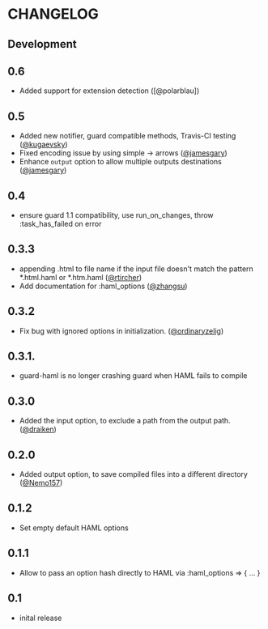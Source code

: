 # CHANGELOG

## Development

## 0.6

* Added support for extension detection ([@polarblau])

## 0.5

* Added new notifier, guard compatible methods, Travis-CI testing ([@kugaevsky])
* Fixed encoding issue by using simple -> arrows ([@jamesgary])
* Enhance `output` option to allow multiple outputs destinations ([@jamesgary])

## 0.4
* ensure guard 1.1 compatibility, use run_on_changes, throw :task_has_failed on error

## 0.3.3
* appending .html to file name if the input file doesn't match the pattern *.html.haml or *.htm.haml ([@rtircher][])
* Add documentation for :haml_options ([@zhangsu][])

## 0.3.2
* Fix bug with ignored options in initialization. ([@ordinaryzelig][])

## 0.3.1.
* guard-haml is no longer crashing guard when HAML fails to compile

## 0.3.0
* Added the input option, to exclude a path from the output path. ([@draiken][])

## 0.2.0
* Added output option, to save compiled files into a different directory ([@Nemo157][])

## 0.1.2
* Set empty default HAML options

## 0.1.1
* Allow to pass an option hash directly to HAML via :haml_options => { ... }

## 0.1
* inital release

[@zhangsu]: https://github.com/zhangsu
[@rtircher]: https://github.com/rtircher
[@ordinaryzelig]: https://github.com/ordinaryzelig
[@Nemo157]: https://github.com/Nemo157
[@draiken]: https://github.com/draiken
[@kugaevsky]: https://github.com/kugaevsky
[@jamesgary]: https://github.com/jamesgary
